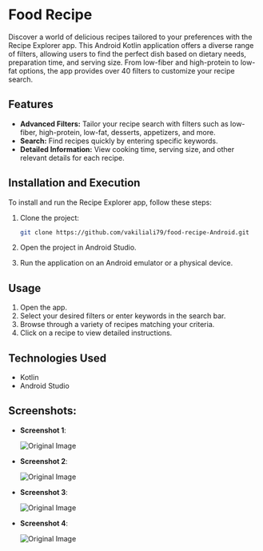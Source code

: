 # Food Recipe

Discover a world of delicious recipes tailored to your preferences with the Recipe Explorer app. This Android Kotlin application offers a diverse range of filters, allowing users to find the perfect dish based on dietary needs, preparation time, and serving size. From low-fiber and high-protein to low-fat options, the app provides over 40 filters to customize your recipe search.

## Features

- **Advanced Filters:** Tailor your recipe search with filters such as low-fiber, high-protein, low-fat, desserts, appetizers, and more.
- **Search:** Find recipes quickly by entering specific keywords.
- **Detailed Information:** View cooking time, serving size, and other relevant details for each recipe.

## Installation and Execution

To install and run the Recipe Explorer app, follow these steps:

1. Clone the project:
   ```bash
   git clone https://github.com/vakiliali79/food-recipe-Android.git
   ```

2. Open the project in Android Studio.

3. Run the application on an Android emulator or a physical device.

## Usage

1. Open the app.
2. Select your desired filters or enter keywords in the search bar.
3. Browse through a variety of recipes matching your criteria.
4. Click on a recipe to view detailed instructions.

## Technologies Used

- Kotlin
- Android Studio

## Screenshots:

- **Screenshot 1**:

  ![Original Image](screenshots/1.jpg)

- **Screenshot 2**:

  ![Original Image](screenshots/2.jpg)

- **Screenshot 3**:

  ![Original Image](screenshots/3.jpg)

- **Screenshot 4**:

  ![Original Image](screenshots/4.jpg)
